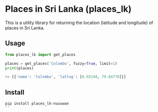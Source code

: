 # Places in Sri Lanka (places_lk)

This is a utility library for returning the location (latitude and longitude) of places in Sri Lanka.

## Usage

```python
from places_lk import get_places

places = get_places('Colombo', fuzzy=True, limit=1)
print(places)

>> [{'name': 'Colombo', 'latlng': [6.93194, 79.84778]}]
```

## Install

```bash
pip install places_lk-nuuuwan
``